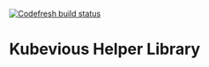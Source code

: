 [![Codefresh build status]( https://g.codefresh.io/api/badges/pipeline/kubevious/Image%20Builds%2Fhelpers?branch=master&key=eyJhbGciOiJIUzI1NiJ9.NWRmYWM4ZGJkYzJlNTkwMDA5MWJmYzM4.nrzBqsKVoTwu9mHe8-HD7RQ1xV9DcdOjeGou95l0MiU&type=cf-1)]( https%3A%2F%2Fg.codefresh.io%2Fpipelines%2Fhelpers%2Fbuilds%3FrepoOwner%3Dkubevious%26repoName%3Dhelpers%26serviceName%3Dkubevious%252Fhelpers%26filter%3Dtrigger%3Abuild~Build%3Bbranch%3Amaster%3Bpipeline%3A5eb9f186d7944307a716cc5a~helpers)

# Kubevious Helper Library

